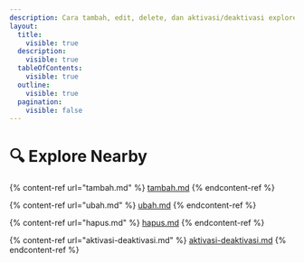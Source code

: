 ```yaml
---
description: Cara tambah, edit, delete, dan aktivasi/deaktivasi explore nearby.
layout:
  title:
    visible: true
  description:
    visible: true
  tableOfContents:
    visible: true
  outline:
    visible: true
  pagination:
    visible: false
---
```


# 🔍 Explore Nearby

{% content-ref url="tambah.md" %}
[tambah.md](tambah.md)
{% endcontent-ref %}

{% content-ref url="ubah.md" %}
[ubah.md](ubah.md)
{% endcontent-ref %}

{% content-ref url="hapus.md" %}
[hapus.md](hapus.md)
{% endcontent-ref %}

{% content-ref url="aktivasi-deaktivasi.md" %}
[aktivasi-deaktivasi.md](aktivasi-deaktivasi.md)
{% endcontent-ref %}
